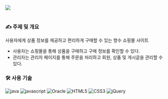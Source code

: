 <img src="https://github.com/yyyxon/Cherie/assets/130555434/0e095ec2-5e38-4dfe-abdb-72bc4260484b"><br><br>

### ✍️ 주제 및 개요

사용자에게 상품 정보를 제공하고 편리하게 구매할 수 있는 향수 쇼핑몰 사이트<br>
- 사용자는 쇼핑몰을 통해 상품을 구매하고 구매 정보를 확인할 수 있다.
- 관리자는 관리자 페이지를 통해 주문을 처리하고 회원, 상품 및 게시글을 관리할 수 있다.

### 🛠 사용 기술

![java](https://img.shields.io/badge/Java-ED8B00?style=for-the-badge&logo=openjdk&logoColor=white)
![javascript](https://img.shields.io/badge/JavaScript-F7DF1E?style=for-the-badge&logo=JavaScript&logoColor=white)
![Oracle](https://img.shields.io/badge/Oracle-F80000?style=for-the-badge&logo=Oracle&logoColor=white)
![HTML5](https://img.shields.io/badge/HTML5-E34F26?style=for-the-badge&logo=html5&logoColor=white)
![CSS3](https://img.shields.io/badge/CSS3-1572B6?style=for-the-badge&logo=css3&logoColor=white)
![jQuery](https://img.shields.io/badge/jQuery-0769AD?style=for-the-badge&logo=jquery&logoColor=white)
